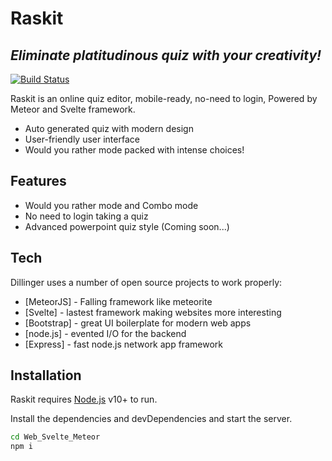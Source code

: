 # Raskit
## _Eliminate platitudinous quiz with your creativity!_

[![Build Status](https://travis-ci.org/joemccann/dillinger.svg?branch=master)](https://travis-ci.org/joemccann/dillinger)

Raskit is an online quiz editor, mobile-ready, no-need to login,
Powered by Meteor and Svelte framework.

- Auto generated quiz with modern design
- User-friendly user interface
- Would you rather mode packed with intense choices!

## Features

- Would you rather mode and Combo mode
- No need to login taking a quiz
- Advanced powerpoint quiz style (Coming soon...)

## Tech

Dillinger uses a number of open source projects to work properly:

- [MeteorJS] - Falling framework like meteorite
- [Svelte] - lastest framework making websites more interesting
- [Bootstrap] - great UI boilerplate for modern web apps
- [node.js] - evented I/O for the backend
- [Express] - fast node.js network app framework
## Installation

Raskit requires [Node.js](https://nodejs.org/) v10+ to run.

Install the dependencies and devDependencies and start the server.

```sh
cd Web_Svelte_Meteor
npm i
```
